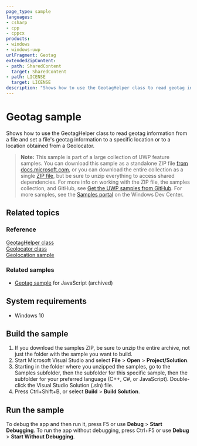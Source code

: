 ```yaml
---
page_type: sample
languages:
- csharp
- cpp
- cppcx
products:
- windows
- windows-uwp
urlFragment: Geotag
extendedZipContent:
- path: SharedContent
  target: SharedContent
- path: LICENSE
  target: LICENSE
description: "Shows how to use the GeotagHelper class to read geotag information from a file and set a file's geotag information to a specific location."
---
```


<!---
  category: MapsAndLocation 
  samplefwlink: http://go.microsoft.com/fwlink/p/?LinkId=620547
--->

# Geotag sample

Shows how to use the GeotagHelper class to read geotag information from a file and set a file's geotag information to a specific location
or to a location obtained from a Geolocator.

> **Note:** This sample is part of a large collection of UWP feature samples. 
> You can download this sample as a standalone ZIP file
> [from docs.microsoft.com](https://docs.microsoft.com/samples/microsoft/windows-universal-samples/geotag/),
> or you can download the entire collection as a single
> [ZIP file](https://github.com/Microsoft/Windows-universal-samples/archive/master.zip), but be 
> sure to unzip everything to access shared dependencies. For more info on working with the ZIP file, 
> the samples collection, and GitHub, see [Get the UWP samples from GitHub](https://aka.ms/ovu2uq). 
> For more samples, see the [Samples portal](https://aka.ms/winsamples) on the Windows Dev Center. 

## Related topics

### Reference

[GeotagHelper class](https://msdn.microsoft.com/library/windows/apps/windows.storage.fileproperties.geotaghelper.aspx)  
[Geolocator class](https://msdn.microsoft.com/library/windows/apps/windows.devices.geolocation.geolocator.aspx)  
[Geolocation sample](/Samples/Geolocation)  

### Related samples

* [Geotag sample](/archived/Geotag/) for JavaScript (archived)

## System requirements

* Windows 10

Build the sample
----------------

1. If you download the samples ZIP, be sure to unzip the entire archive, not just the folder with the sample you want to build. 
2. Start Microsoft Visual Studio and select **File** \> **Open** \> **Project/Solution**.
3. Starting in the folder where you unzipped the samples, go to the Samples subfolder, then the subfolder for this specific sample, then the subfolder for your preferred language (C++, C#, or JavaScript). Double-click the Visual Studio Solution (.sln) file.
4. Press Ctrl+Shift+B, or select **Build** \> **Build Solution**.

Run the sample
--------------

To debug the app and then run it, press F5 or use **Debug** \> **Start Debugging**. To run the app without debugging, press Ctrl+F5 or use **Debug** \> **Start Without Debugging**.

